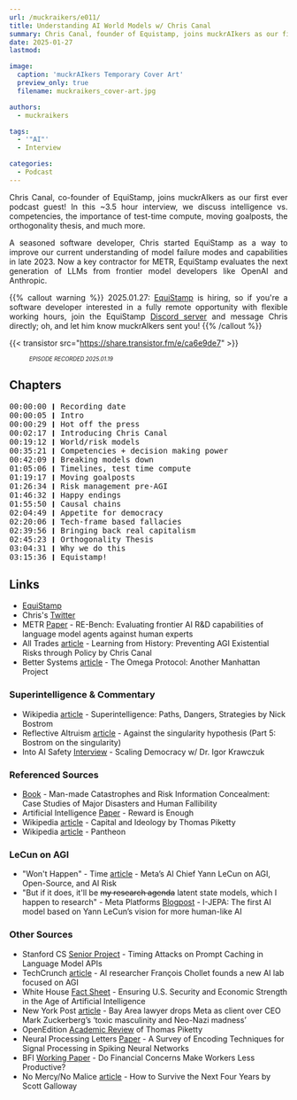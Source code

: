 ```yaml
---
url: /muckraikers/e011/
title: Understanding AI World Models w/ Chris Canal
summary: Chris Canal, founder of Equistamp, joins muckrAIkers as our first ever podcast guest to discuss AI risks and the world models that inform them.
date: 2025-01-27
lastmod: 

image:
  caption: 'muckrAIkers Temporary Cover Art'
  preview_only: true
  filename: muckraikers_cover-art.jpg

authors:
  - muckraikers

tags:
  - '"AI"'
  - Interview

categories: 
  - Podcast
---
```


<div style="text-align: justify">
Chris Canal, co-founder of EquiStamp, joins muckrAIkers as our first ever podcast guest! In this ~3.5 hour interview, we discuss intelligence vs. competencies, the importance of test-time compute, moving goalposts, the orthogonality thesis, and much more. 

A seasoned software developer, Chris started EquiStamp as a way to improve our current understanding of model failure modes and capabilities in late 2023. Now a key contractor for METR, EquiStamp evaluates the next generation of LLMs from frontier model developers like OpenAI and Anthropic.

{{% callout warning %}}
2025.01.27: <a href="https://www.equistamp.com/" target="_blank" rel="noreferrer noopener">EquiStamp</a> is hiring, so if you're a software developer interested in a fully remote opportunity with flexible working hours, join the EquiStamp <a href="https://discord.com/invite/tjKApmzndk" target="_blank" rel="noreferrer noopener">Discord server</a> and message Chris directly; oh, and let him know muckrAIkers sent you!
{{% /callout %}}

{{< transistor src="https://share.transistor.fm/e/ca6e9de7" >}}
<div style="font-size: x-small;font-style: italic;padding-left: 2.25rem;">EPISODE RECORDED 2025.01.19</a></div>

</div>


## Chapters

<div style="text-align: left; font-family:monospace;">
00:00:00 ❙ Recording date<br>
00:00:05 ❙ Intro<br>
00:00:29 ❙ Hot off the press<br>
00:02:17 ❙ Introducing Chris Canal<br>
00:19:12 ❙ World/risk models<br>
00:35:21 ❙ Competencies + decision making power<br>
00:42:09 ❙ Breaking models down<br>
01:05:06 ❙ Timelines, test time compute<br>
01:19:17 ❙ Moving goalposts<br>
01:26:34 ❙ Risk management pre-AGI<br>
01:46:32 ❙ Happy endings<br>
01:55:50 ❙ Causal chains<br>
02:04:49 ❙ Appetite for democracy<br>
02:20:06 ❙ Tech-frame based fallacies<br>
02:39:56 ❙ Bringing back real capitalism<br>
02:45:23 ❙ Orthogonality Thesis<br>
03:04:31 ❙ Why we do this<br>
03:15:36 ❙ Equistamp!
</div>


## Links
- [EquiStamp](https://www.equistamp.com)
- Chris's [Twitter](https://x.com/chriscanal4)
- METR [Paper](https://metr.org/AI_R_D_Evaluation_Report.pdf) - RE-Bench: Evaluating frontier AI R&D capabilities of language model agents against human experts
- All Trades [article](https://alltrades.substack.com/p/learning-from-history-preventing) - Learning from History: Preventing AGI Existential Risks through Policy by Chris Canal
- Better Systems [article](https://chriscanal.substack.com/p/the-omega-protocol-another-manhattan?r=2ldxa&utm_campaign=post&utm_medium=web&triedRedirect=true) - The Omega Protocol: Another Manhattan Project

### Superintelligence & Commentary
- Wikipedia [article](https://en.wikipedia.org/wiki/Superintelligence:_Paths,_Dangers,_Strategies) - Superintelligence: Paths, Dangers, Strategies by Nick Bostrom
- Reflective Altruism [article](https://reflectivealtruism.com/2024/05/30/against-the-singularity-hypothesis-part-5-bostrom-on-the-singularity/) - Against the singularity hypothesis (Part 5: Bostrom on the singularity)
- Into AI Safety [Interview](https://kairos.fm/intoaisafety/e019/) - Scaling Democracy w/ Dr. Igor Krawczuk


### Referenced Sources
- [Book](https://link.springer.com/book/10.1007/978-3-319-24301-6) - Man-made Catastrophes and Risk Information Concealment: Case Studies of Major Disasters and Human Fallibility
- Artificial Intelligence [Paper](https://www.sciencedirect.com/science/article/pii/S0004370221000862) - Reward is Enough
- Wikipedia [article](https://en.wikipedia.org/wiki/Capital_and_Ideology) - Capital and Ideology by Thomas Piketty
- Wikipedia [article](https://en.wikipedia.org/wiki/Pantheon_(TV_series)) - Pantheon


### LeCun on AGI
- "Won't Happen" - Time [article](https://old.reddit.com/r/singularity/comments/1hp7t2i/yann_lecun_doubles_down_that_agi_wont_happen_in/) - Meta’s AI Chief Yann LeCun on AGI, Open-Source, and AI Risk
- "But if it does, it'll be ~~my research agenda~~ latent state models, which I happen to research" - Meta Platforms [Blogpost](https://ai.meta.com/blog/yann-lecun-ai-model-i-jepa/) - I-JEPA: The first AI model based on Yann LeCun’s vision for more human-like AI


### Other Sources
- Stanford CS [Senior Project](https://cs191w.stanford.edu/projects/Gu,%20Chenchen_CS191W.pdf) - Timing Attacks on Prompt Caching in Language Model APIs
- TechCrunch [article](https://techcrunch.com/2025/01/15/ai-researcher-francois-chollet-founds-a-new-ai-lab-focused-on-agi/) - AI researcher François Chollet founds a new AI lab focused on AGI
- White House [Fact Sheet](https://www.whitehouse.gov/briefing-room/statements-releases/2025/01/13/fact-sheet-ensuring-u-s-security-and-economic-strength-in-the-age-of-artificial-intelligence/) - Ensuring U.S. Security and Economic Strength in the Age of Artificial Intelligence
- New York Post [article](https://nypost.com/2025/01/15/business/lawyer-drops-meta-over-ceo-mark-zuckerbergs-neo-nazi-madness/) - Bay Area lawyer drops Meta as client over CEO Mark Zuckerberg’s ‘toxic masculinity and Neo-Nazi madness’
- OpenEdition [Academic Review](https://journals.openedition.org/oeconomia/10580) of Thomas Piketty
- Neural Processing Letters [Paper](https://link.springer.com/article/10.1007/s11063-021-10562-2) - A Survey of Encoding Techniques for Signal Processing in Spiking Neural Networks
- BFI [Working Paper](https://bfi.uchicago.edu/working-paper/do-financial-concerns-make-workers-less-productive) - Do Financial Concerns Make Workers Less Productive?
- No Mercy/No Malice [article](https://www.profgalloway.com/how-to-survive-the-next-four-years/) - How to Survive the Next Four Years by Scott Galloway